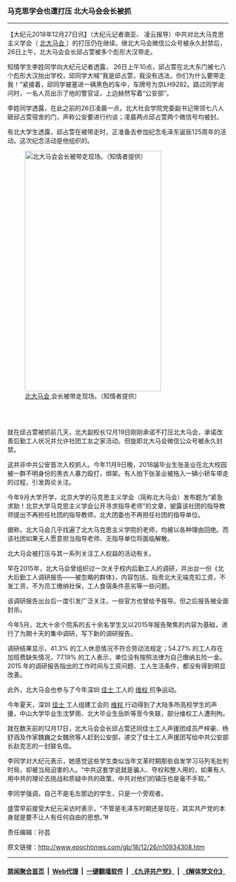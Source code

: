 ### 马克思学会也遭打压 北大马会会长被抓
------------------------

<p>
 【大纪元2018年12月27日讯】（大纪元记者骆亚、 凌云报导）中共对北大马克思主义学会（
 <a href="http://www.epochtimes.com/gb/tag/%E5%8C%97%E5%A4%A7%E9%A9%AC%E4%BC%9A.html">
  北大马会
 </a>
 ）的打压仍在继续。继北大马会微信公众号被永久封禁后，26日上午，北大马会会长邱占萱被多个彪形大汉带走。
</p>
<p>
 知情学生李姓同学向大纪元记者透露， 26日上午10点，邱占萱在北大东门被七八个彪形大汉抬出学校，邱同学大喊“我是邱占萱，我没有违法，你们为什么要带走我！”紧接着，邱同学被塞进一辆黑色的车中，车牌号为京LH9282。路过同学询问时，一名人员出示了他的警官证，上边赫然写着“公安部”。
 <span class="Apple-converted-space">
 </span>
</p>
<p>
 李姓同学透露，在此之前的26日凌晨一点，北大社会学院党委副书记带领七八人砸邱占萱宿舍的门，声称公安要进行约谈；凌晨两点邱占萱两个微信号均被封。
</p>
<p>
 有北大学生透露，邱占萱在被带走时，正准备去参加纪念毛泽东诞辰125周年的活动。这次纪念活动是他组织的。
</p>
<figure class="wp-caption aligncenter" id="attachment_10934320" style="width: 310px">
 <a href="http://i.epochtimes.com/assets/uploads/2018/12/1573f52c313bec01_ttl7day73i_2018-12-26_23.20.28.jpg">
  <img alt="北大马会会长被带走现场。（知情者提供）" class=" wp-image-10934320" height="547" src="http://i.epochtimes.com/assets/uploads/2018/12/1573f52c313bec01_ttl7day73i_2018-12-26_23.20.28.jpg" width="310"/>
 </a>
 <br/><figcaption class="wp-caption-text">
  <a href="http://www.epochtimes.com/gb/tag/%E5%8C%97%E5%A4%A7%E9%A9%AC%E4%BC%9A.html">
   北大马会
  </a>
  会长被带走现场。（知情者提供）
 </figcaption><br/>
</figure><br/>
<p>
 就在邱占萱被抓前几天，北大副校长12月19日刚刚承诺不打压北大马会，承诺改善后勤工人状况并允许社团工友之家活动。但旋即北大马会微信公众号被永久封禁。
</p>
<p>
 这并非中共公安首次入校抓人。今年11月9日晚，2018届毕业生张圣业在北大校园被一群不明身份的黑衣人暴力殴打，绑架。有人拍下张圣业被拖入一辆小轿车带走的过程，引发舆论关注。
</p>
<p>
 今年9月大学开学，北京大学的马克思主义学会（简称北大马会）发布题为“紧急求助！北京大学马克思主义学会公开寻求指导老师”的文章，披露该社团的指导教师提出不再担任社团的指导教师，北大团委也不再担任社团的指导单位。
</p>
<p>
 据称，北大马会几乎找遍了北大马克思主义学院的老师，均被以各种理由回绝。而该社团如果无人愿意担当指导老师、无指导单位将面临解散。
</p>
<p>
 北大马会被打压与其一系列关注工人权益的活动有关。
</p>
<p>
 早在2015年，北大马会曾组织过一次关于校内后勤工人的调研，并出台一份《北大后勤工人调研报告——被忽略的群体》，内容包括，指责北大无端克扣工资，不发工资，不为员工缴纳社保，工人食宿条件恶劣等一些问题。
</p>
<p>
 该调研报告出台后一度引发广泛关注，一些官方也曾给予报导。但之后报告被全面封杀。
</p>
<p>
 今年5月，北大十余个院系的五十余名学生又以2015年报告聚焦的内容为基础，进行了为期十天的集中调研，写下新的调研报告。
</p>
<p>
 调研结果显示，41.3% 的工人休息情况不符合劳动法规定；54.27% 的工人存在加班费缺失情况，77.19% 的工人表示，单位没有按照法律为自己缴纳五险一金。2015 年的调研报告指出的工作时间与工资问题、工人生活条件，都没有得到明显改善。
 <span class="Apple-converted-space">
 </span>
</p>
<p>
 此外，北大马会也参与了今年深圳
 <a href="http://www.epochtimes.com/gb/tag/%E4%BD%B3%E5%A3%AB.html">
  佳士
 </a>
 工人的
 <a href="http://www.epochtimes.com/gb/tag/%E7%BB%B4%E6%9D%83.html">
  维权
 </a>
 抗争运动。
</p>
<p>
 今年夏天，深圳
 <a href="http://www.epochtimes.com/gb/tag/%E4%BD%B3%E5%A3%AB.html">
  佳士
 </a>
 工人组建工会的
 <a href="http://www.epochtimes.com/gb/tag/%E7%BB%B4%E6%9D%83.html">
  维权
 </a>
 行动得到了大陆多所高校学生的声援，中山大学毕业生沈梦雨、北大毕业生岳昕等至今失联，部分维权工人遭刑拘。
</p>
<p>
 就在数天前的12月17日，北大马会会长邱占萱还同佳士工人声援团成员严梓豪、杨舒涵及作家魏巍之女魏欣等人赶到公安部，递交了佳士工人声援团写给中共公安部长赵克志的一封联名信。
 <span class="Apple-converted-space">
 </span>
</p>
<p>
 李同学对大纪元表示，她感觉这些学生类似当年文革时期那些自发学习马列毛批判时局，却被当局迫害的人。“中共这套学说就是骗人、夺权和整人用的，如果有人用中共的理论去挑战和质疑中共的政策，中共对他们的镇压也是毫不手软。”
</p>
<p>
 李同学强调，自己不是毛左那边的学生，只是一个旁观者。
</p>
<p>
 盛雪早前接受大纪元采访时表示，“不管是毛泽东时期还是现在，其实共产党的本身就是要不让人有任何自由的思想。”#
</p>
<p>
 责任编辑：孙芸
</p>

原文链接：http://www.epochtimes.com/gb/18/12/26/n10934308.htm


------------------------
#### [禁闻聚合首页](https://github.com/gfw-breaker/banned-news/blob/master/README.md) &nbsp;|&nbsp; [Web代理](https://github.com/gfw-breaker/open-proxy/blob/master/README.md) &nbsp;|&nbsp; [一键翻墙软件](https://github.com/gfw-breaker/nogfw/blob/master/README.md) &nbsp;|&nbsp; [《九评共产党》](https://github.com/gfw-breaker/9ping.md/blob/master/README.md#九评之一评共产党是什么) &nbsp;|&nbsp; [《解体党文化》](https://github.com/gfw-breaker/jtdwh.md/blob/master/README.md#绪论)